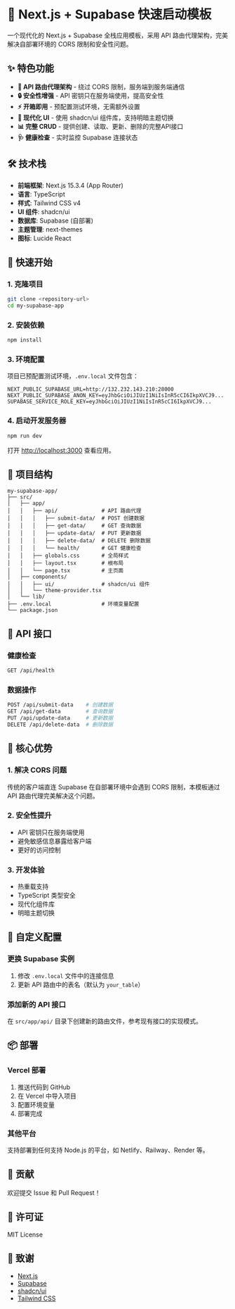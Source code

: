 # 🚀 Next.js + Supabase 快速启动模板

一个现代化的 Next.js + Supabase 全栈应用模板，采用 API 路由代理架构，完美解决自部署环境的 CORS 限制和安全性问题。

## ✨ 特色功能

- **🔄 API 路由代理架构** - 绕过 CORS 限制，服务端到服务端通信
- **🔒 安全性增强** - API 密钥只在服务端使用，提高安全性
- **⚡ 开箱即用** - 预配置测试环境，无需额外设置
- **🎨 现代化 UI** - 使用 shadcn/ui 组件库，支持明暗主题切换
- **📊 完整 CRUD** - 提供创建、读取、更新、删除的完整API接口
- **🩺 健康检查** - 实时监控 Supabase 连接状态

## 🛠️ 技术栈

- **前端框架**: Next.js 15.3.4 (App Router)
- **语言**: TypeScript
- **样式**: Tailwind CSS v4
- **UI 组件**: shadcn/ui
- **数据库**: Supabase (自部署)
- **主题管理**: next-themes
- **图标**: Lucide React

## 🚀 快速开始

### 1. 克隆项目

```bash
git clone <repository-url>
cd my-supabase-app
```

### 2. 安装依赖

```bash
npm install
```

### 3. 环境配置

项目已预配置测试环境，`.env.local` 文件包含：

```env
NEXT_PUBLIC_SUPABASE_URL=http://132.232.143.210:28000
NEXT_PUBLIC_SUPABASE_ANON_KEY=eyJhbGciOiJIUzI1NiIsInR5cCI6IkpXVCJ9...
SUPABASE_SERVICE_ROLE_KEY=eyJhbGciOiJIUzI1NiIsInR5cCI6IkpXVCJ9...
```

### 4. 启动开发服务器

```bash
npm run dev
```

打开 [http://localhost:3000](http://localhost:3000) 查看应用。

## 📁 项目结构

```
my-supabase-app/
├── src/
│   ├── app/
│   │   ├── api/              # API 路由代理
│   │   │   ├── submit-data/  # POST 创建数据
│   │   │   ├── get-data/     # GET 查询数据
│   │   │   ├── update-data/  # PUT 更新数据
│   │   │   ├── delete-data/  # DELETE 删除数据
│   │   │   └── health/       # GET 健康检查
│   │   ├── globals.css       # 全局样式
│   │   ├── layout.tsx        # 根布局
│   │   └── page.tsx          # 主页面
│   ├── components/
│   │   ├── ui/               # shadcn/ui 组件
│   │   └── theme-provider.tsx
│   └── lib/
├── .env.local                # 环境变量配置
└── package.json
```

## 🔌 API 接口

### 健康检查
```bash
GET /api/health
```

### 数据操作
```bash
POST /api/submit-data    # 创建数据
GET /api/get-data        # 查询数据
PUT /api/update-data     # 更新数据
DELETE /api/delete-data  # 删除数据
```

## 🎯 核心优势

### 1. 解决 CORS 问题
传统的客户端直连 Supabase 在自部署环境中会遇到 CORS 限制，本模板通过 API 路由代理完美解决这个问题。

### 2. 安全性提升
- API 密钥只在服务端使用
- 避免敏感信息暴露给客户端
- 更好的访问控制

### 3. 开发体验
- 热重载支持
- TypeScript 类型安全
- 现代化组件库
- 明暗主题切换

## 🔧 自定义配置

### 更换 Supabase 实例

1. 修改 `.env.local` 文件中的连接信息
2. 更新 API 路由中的表名（默认为 `your_table`）

### 添加新的 API 接口

在 `src/app/api/` 目录下创建新的路由文件，参考现有接口的实现模式。

## 📦 部署

### Vercel 部署

1. 推送代码到 GitHub
2. 在 Vercel 中导入项目
3. 配置环境变量
4. 部署完成

### 其他平台

支持部署到任何支持 Node.js 的平台，如 Netlify、Railway、Render 等。

## 🤝 贡献

欢迎提交 Issue 和 Pull Request！

## 📄 许可证

MIT License

## 🙏 致谢

- [Next.js](https://nextjs.org/)
- [Supabase](https://supabase.com/)
- [shadcn/ui](https://ui.shadcn.com/)
- [Tailwind CSS](https://tailwindcss.com/)
